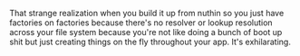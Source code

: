 That strange realization when you build it up from nuthin so you just have 
factories on factories because there's no resolver or lookup resolution across
your file system because you're not like doing a bunch of boot up shit but just
creating things on the fly throughout your app. It's exhilarating. 